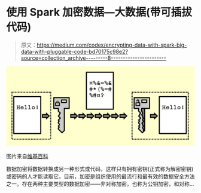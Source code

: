 # 使用 Spark 加密数据—大数据(带可插拔代码)

> 原文：<https://medium.com/codex/encrypting-data-with-spark-big-data-with-pluggable-code-bd70175c98e2?source=collection_archive---------8----------------------->

![](img/1040524dc6a5041f7a47167a54930ca8.png)

图片来自[维基百科](https://upload.wikimedia.org/wikipedia/commons/thumb/7/70/Public_key_encryption_keys.svg/600px-Public_key_encryption_keys.svg.png)

数据加密将数据转换成另一种形式或代码，这样只有拥有密钥(正式称为解密密钥)或密码的人才能读取它。目前，加密是组织使用的最流行和最有效的数据安全方法之一。存在两种主要类型的数据加密——非对称加密，也称为公钥加密，和对称…